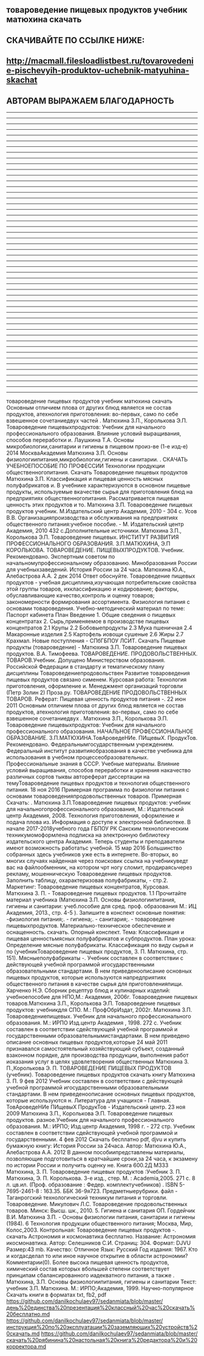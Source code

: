 товароведение пищевых продуктов учебник матюхина скачать
--------------------------------------------------
СКАЧИВАЙТЕ ПО ССЫЛКЕ НИЖЕ:
--------------------------------------------------
http://macmall.filesloadlistbest.ru/tovarovedenie-pischevyih-produktov-uchebnik-matyuhina-skachat
--------------------------------------------------
АВТОРАМ ВЫРАЖАЕМ БЛАГОДАРНОСТЬ
--------------------------------------------------
--------------------------------------------------
--------------------------------------------------
--------------------------------------------------
--------------------------------------------------
--------------------------------------------------
--------------------------------------------------
--------------------------------------------------
--------------------------------------------------
--------------------------------------------------
--------------------------------------------------
--------------------------------------------------
--------------------------------------------------
--------------------------------------------------
--------------------------------------------------
--------------------------------------------------
--------------------------------------------------
--------------------------------------------------
--------------------------------------------------
--------------------------------------------------
--------------------------------------------------
--------------------------------------------------
--------------------------------------------------
--------------------------------------------------
--------------------------------------------------
--------------------------------------------------
--------------------------------------------------
--------------------------------------------------
--------------------------------------------------
--------------------------------------------------
--------------------------------------------------
--------------------------------------------------
--------------------------------------------------
--------------------------------------------------
--------------------------------------------------
--------------------------------------------------
--------------------------------------------------
--------------------------------------------------
--------------------------------------------------
--------------------------------------------------
--------------------------------------------------
--------------------------------------------------
--------------------------------------------------
--------------------------------------------------
--------------------------------------------------
--------------------------------------------------
--------------------------------------------------
--------------------------------------------------
--------------------------------------------------
--------------------------------------------------
--------------------------------------------------
товароведение пищевых продуктов учебник матюхина скачать Основным отличием плова от других блюд является не состав продуктов, атехнология приготовления: во-первых, само по себе взвешенное сочетаниедвух частей . Матюхина З.П., Королькова Э.П. Товароведение пищевыхпродуктов: Учебник для начального профессионального образования. Влияние условий выращивания, способов переработки и. Лаушкина Т.А. Основы микробиологии,санитарии и гигиены в пищевом произ-ве (1-е изд-е) 2014 МоскваАкадемия Матюхина З.П. Основы физиологиипитания,микробиологии,гигиены и санитарии. . СКАЧАТЬ УЧЕБНОЕПОСОБИЕ ПО ПРОФЕССИИ Технологии продукции общественногопитания. Скачать Товароведение пищевых продуктов  Матюхина З.П. Классификация и пищевая ценность мясных полуфабрикатов и. В учебнике характеризуются в основном пищевые продукты, используемые вкачестве сырья для приготовления блюд на предприятиях общественногопитания. Рассматривается пищевая ценность этих продуктов и то. Матюхина З.П. Товароведение пищевых продуктов учебник. М.Издательский центр Академия, 2010 - 304 с. Усов В.В. Организацияпроизводства и обслуживания на предприятиях общественного питания:учебное пособие. - М. Издательский центр Академия, 2010  432 с.Дополнительные источники. Матюхина З.П., Королькова Э.П. Товароведение пищевых. ИНСТИТУТ РАЗВИТИЯ ПРОФЕССИОНАЛЬНОГО ОБРАЗОВАНИЯ. 3.П.МАТЮХИНА, Э.П КОРОЛЬКОВА. ТОВАРОВЕДЕНИЕ. ПИЩЕВЫХПРОДУКТОВ. Учебник. Рекомендовано. Экспертным советом по начальномупрофессиональному образованию. Минобразования России для учебныхзаведений. История России за 24 часа. Матюхина Ю.А., Алебастрова А.А. 2 дек 2014  Ответ обоснуйте. Товароведение пищевых продуктов - учебная дисциплина,изучающая потребительские свойства этой группы товаров, ихклассификацию и кодирование; факторы, обуславливающие качество,контроль и оценку товаров; закономерности формирования ассортимента. Физиология питания с основами товароведения. Учебно-методический материал по теме: Паспорт кабинета
План Введение 1. Общие сведения о пищевых концентратах 2. Сырь,применяемое в производстве пищевых концентратов 2.1 Крупы 2.2 Бобовыепродукты 2.3 Мука пшеничная 2.4 Макаронные изделия 2.5 Картофель иовощи сушеные 2.6 Жиры 2.7 Крахмал. Новые поступления - СПбГБПОУ ЛСИТ. Скачать Пищевые продукты (товароведение) - Матюхина З.П. Товароведение пищевых продуктов. В.А. Тимофеева. ТОВАРОВЕДЕНИЕ. ПРОДОВОЛЬСТВЕННЫХ. ТОВАРОВ.Учебник. Допущено Министерством образования. Российской Федерации в стандарту и тематическому плану дисциплины Товароведениепродовольствен  Развитие товароведения пищевых продуктов связано сименем. Курсовая работа: Технология приготовления, оформление и. Менеджмент организаций торговли (Петр Золин 2)  Проза.ру. ТОВАРОВЕДЕНИЕ ПРОДОВОЛЬСТВЕННЫХ ТОВАРОВ. Реферат: Пищевая ценность продуктов питания -. 22 июн 2011  Основным отличием плова от других блюд является не состав продуктов, атехнология приготовления: во-первых, само по себе взвешенное сочетаниедвух . Матюхина З.П., Королькова Э.П. Товароведение пищевыхпродуктов: Учебник для начального профессионального образования. НАЧАЛЬНОЕ ПРОФЕССИОНАЛЬНОЕ ОБРАЗОВАНИЕ. З.П.МАТЮХИНА.ТовАроведеНИе. ПИщевыХ. ПродукТов. Рекомендовано. Федеральнымгосударственным учреждением. Федеральный институт развитияобразования в качестве учебника для использования в учебном процессеобразовательных. Профессиональные знания в СССР. Учебные материалы. Влияние условий выращивания, способов переработки и хранения накачество различных сортов тыквы автореферат диссертации на темуТовароведение пищевых продуктов и технология общественного питания.
18 ноя 2016  Примерная программа по физиологии питания с основами товароведенияпродовольственных товаров. Примерная  Скачать: . Матюхина З.П.Товароведение пищевых продуктов: учебник для начальногопрофессионального образования, М.: Издательский центр Академия, 2008. Технология приготовления, оформление и подача плова из. Информация о доступе к электронной библиотеке. В начале 2017-2018учебного года ГБПОУ РК Сакским технологическим техникумомоформлена подписка на электронную библиотеку издательского центра Академия. Теперь студенты и преподаватели имеют возможность работатьс учебной. 15 мар 2016  Большинство собранных здесь учебников уже есть в интернете.  Во-вторых, во многих случаях найденная через поисковик ссылка на учебникуведт вас на файлообменник, на котором чрт ногу сломит, продираясьчерез рекламу, мошенническую  Товароведение пищевых продуктов. Заполнить таблицу, охарактеризовав полуфабрикаты, - стр.2. Маркетинг: Товароведение пищевых концентратов, Курсовая. Матюхина З. П. - Товароведение пищевых продуктов. 1.1 Прочитайте материал учебника (Матюхина З.П. Основы физиологиипитания, гигиены и санитарии: учеб.пособие для сред. проф. образования М.: ИЦ Академия, 2013., стр. 4-5 ). Запишите в конспект основные понятия: -физиология питания;. - гигиена;. - санитария;. - товароведение пищевыхпродуктов. Материально-техническое обеспечение и оснащенность. скачать. Опорный конспект. Тема: Классификация и пищевая ценностьмясных полуфабрикатов и субпродуктов. План урока: Определение мясные полуфабрикаты. Классификация по виду сырья и по  (учебникТовароведение пищевых продуктов, З. П. Матюхина, стр. 151). Мясныеполуфабрикаты -. Учебник составлен в соответствии с действующей учебной программой игосударственными образовательными стандартами. В нем приведеноописание основных пищевых продуктов, которые используются напредприятиях общественного питания в качестве сырья для приготовленияпищи. Харченко Н.Э. Сборник рецептур блюд и кулинарных изделий: учебноепособие для НПО,М.: Академия, 2006г. Товароведение пищевых товаров.Матюхина З.П., Королькова Э.П. Товароведение пищевых продуктов: учебникдля СПО. М.: ПрофОбрИздат, 2002г. Матюхина З.П. Товароведениепищевых. Учебник для начального профессионального образования. М.: ИРПО Изд.центр Академия , 1998. 272 с. Учебник составлен в соответствии сдействующей учебной программой и государственными образовательнымистандартами. В нем приведено описание основных пищевых продуктов,которые
24 май 2011  признавался самостоятельный хозяйствующий субъект, созданный взаконном порядке, для производства продукции, выполнения работ иоказания услуг в целях удовлетворения общественных  Матюхина З. П.,Королькова Э. П. ТОВАРОВЕДЕНИЕ ПИЩЕВЫХ ПРОДУКТОВ (учебник). Товароведение пищевых продуктов скачать книгу Матюхина З. П. 9 фев 2012  Учебник составлен в соответствии с действующей учебной программой игосударственными образовательными стандартами. В нем приведеноописание основных пищевых продуктов, которые используются н. Литература для учащихся - Главная. ТовАроведеНИе ПИщевыХ ПродукТов - Издательский центр. 23 ноя 2009  Матюхина З.П., Королькова Э.П. Товароведение пищевых продуктов. разное.Учебник для начального профессионального образования. М.: ИРПО; Изд.центр Академия, 1998 г. - 272 стр. Учебник составлен в соответствии сдействующей учебной программой и государственными. 4 фев 2012  Скачать бесплатно pdf, djvu и купить бумажную книгу: История России за 24часа. Автор: Матюхина Ю.А., Алебастрова А.А. 2012 В данном пособиипредставлены материалы, позволяющие подготовиться в кратчайшие сроки,за 24 часа, к экзамену по истории России и получить оценку не. Книга 600.2Д М333 Матюхина, З. П. Товароведение пищевых продуктов :Учебник  З. П. Матюхина, Э. П. Королькова.  3-е изд., стер.  М. : Academia,2005.  271 с.  8 л. цв.ил.  (Проф. образование : Федер. комплектучебников) .  ISBN 5-7695-2461-8 : 163.35. ББК 36-9я723. Предметныерубрики. файл - Таганрогский технологический техникум питания и торговли. Товароведение. Микулович Л.С. Товароведение продовольственных товаров. Минск: Высш. шк., 2010. 5. Гигиена и санитария ОП. Гордейчик В.И. Матюхина З.П. - Основы физиологии питания, санитарии и гигиены (1984). 6 Технология продукции общественного питания; Москва, Мир, Колос,2003. Контрольная: Товароведение пищевых продуктов -. скачать Астрономия и космонавтика бесплатно. Название: Астрономия икосмонавтика. Автор: Селешников С.И. Страниц: 304. Формат: DJVU Размер:43 mb. Качество: Отличное Язык: Русский Год издания: 1967. Кто и когдасделал то или иное научное открытие в области астрономии? Комментарии(0). Более высока пищевая ценность продуктов, химический состав которых вбольшей степени соответствует принципам сбалансированного иадекватного питания, а также . Матюхина, З.П. Основы физиологиипитания, гигиены и санитарии Текст: учебник  З.П. Матюхина.  М.: ИРПО;Академия, 1999.
Научно-популярное  Скачать книги в форматах txt, fb2, pdf
https://github.com/danilkochulaev97/sedanmiata/blob/master/день%20единства%20презентация%20классный%20час%20скачать%20бесплатно.md
https://github.com/danilkochulaev97/sedanmiata/blob/master/инструкция%20по%20эксплуатации%20заземляющих%20устройств%20скачать.md
https://github.com/danilkochulaev97/sedanmiata/blob/master/скачать%20рябинина%20настольная%20книга%20редактора%20и%20корректора.md
